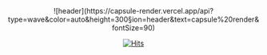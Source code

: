 <div align="center">
  ![header](https://capsule-render.vercel.app/api?type=wave&color=auto&height=300&section=header&text=capsule%20render&fontSize=90)
 
  
  [![Hits](https://hits.seeyoufarm.com/api/count/incr/badge.svg?url=https%3A%2F%2Fgithub.com%2Fdh58319&count_bg=%2379C83D&title_bg=%23555555&icon=&icon_color=%23FFFFFF&title=Hits&edge_flat=true)](https://https://github.com/dh58319)
  
  
</div>
